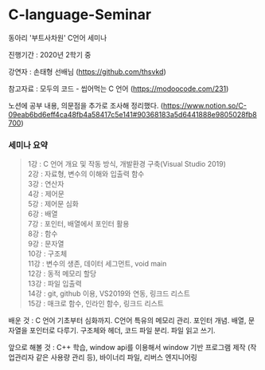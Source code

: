 # C-language-Seminar

동아리 '부트사차원' C언어 세미나

진행기간 : 2020년 2학기 중 

강연자 : 손태형 선배님 (https://github.com/thsvkd)

참고자료 : 모두의 코드 - 씹어먹는 C 언어 (https://modoocode.com/231)

노션에 공부 내용, 의문점을 추가로 조사해 정리했다. (https://www.notion.so/C-09eab6bd6eff4ca48fb4a58417c5e141#90368183a5d6441888e9805028fb8700)   

### 세미나 요약
> 1강 : C 언어 개요 및 작동 방식, 개발환경 구축(Visual Studio 2019)   
> 2강 : 자료형, 변수의 이해와 입출력 함수   
> 3강 : 연산자   
> 4강 : 제어문   
> 5강 : 제어문 심화    
> 6강 : 배열   
> 7강 : 포인터, 배열에서 포인터 활용   
> 8강 : 함수   
> 9강 : 문자열   
> 10강 : 구조체   
> 11강 : 변수의 생존, 데이터 세그먼트, void main     
> 12강 : 동적 메모리 할당   
> 13강 : 파일 입출력   
> 14강 : git, github 이용, VS2019와 연동, 링크드 리스트   
> 15강 : 매크로 함수, 인라인 함수, 링크드 리스트    

배운 것 : C 언어 기초부터 심화까지. C언어 특유의 메모리 관리. 포인터 개념. 배열, 문자열을 포인터로 다루기. 구조체와 헤더, 코드 파일 분리. 파일 읽고 쓰기.

앞으로 해볼 것 : C++ 학습, window api를 이용해서 window 기반 프로그램 제작 (작업관리자 같은 사용량 관리 등), 바이너리 파일, 리버스 엔지니어링
